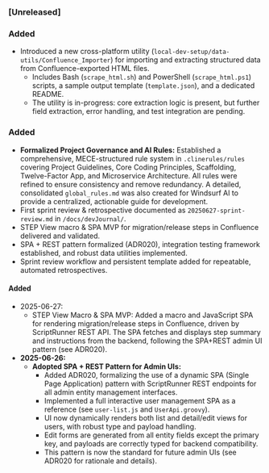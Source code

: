 ### [Unreleased]

### Added
- Introduced a new cross-platform utility (`local-dev-setup/data-utils/Confluence_Importer`) for importing and extracting structured data from Confluence-exported HTML files.
  - Includes Bash (`scrape_html.sh`) and PowerShell (`scrape_html.ps1`) scripts, a sample output template (`template.json`), and a dedicated README.
  - The utility is in-progress: core extraction logic is present, but further field extraction, error handling, and test integration are pending.

### Added
- **Formalized Project Governance and AI Rules:** Established a comprehensive, MECE-structured rule system in `.clinerules/rules` covering Project Guidelines, Core Coding Principles, Scaffolding, Twelve-Factor App, and Microservice Architecture. All rules were refined to ensure consistency and remove redundancy. A detailed, consolidated `global_rules.md` was also created for Windsurf AI to provide a centralized, actionable guide for development.
- First sprint review & retrospective documented as `20250627-sprint-review.md` in `/docs/devJournal/`.
- STEP View macro & SPA MVP for migration/release steps in Confluence delivered and validated.
- SPA + REST pattern formalized (ADR020), integration testing framework established, and robust data utilities implemented.
- Sprint review workflow and persistent template added for repeatable, automated retrospectives.

#### Added
- 2025-06-27:
  - STEP View Macro & SPA MVP: Added a macro and JavaScript SPA for rendering migration/release steps in Confluence, driven by ScriptRunner REST API. The SPA fetches and displays step summary and instructions from the backend, following the SPA+REST admin UI pattern (see ADR020).
- **2025-06-26:**
  - **Adopted SPA + REST Pattern for Admin UIs:**
    - Added ADR020, formalizing the use of a dynamic SPA (Single Page Application) pattern with ScriptRunner REST endpoints for all admin entity management interfaces.
    - Implemented a full interactive user management SPA as a reference (see `user-list.js` and `UserApi.groovy`).
    - UI now dynamically renders both list and detail/edit views for users, with robust type and payload handling.
    - Edit forms are generated from all entity fields except the primary key, and payloads are correctly typed for backend compatibility.
    - This pattern is now the standard for future admin UIs (see ADR020 for rationale and details).
